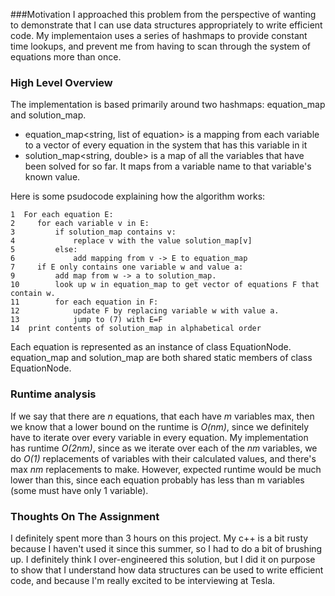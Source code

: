 ###Motivation
I approached this problem from the perspective of wanting to demonstrate that I can use data structures appropriately to write efficient code. My implementaion uses a series of hashmaps to provide constant time lookups, and prevent me from having to scan through the system of equations more than once.

### High Level Overview
The implementation is based primarily around two hashmaps: equation_map and solution_map. 

- equation_map<string, list of equation> is a mapping from each variable to a vector of every equation in the system that has this variable in it
- solution_map<string, double> is a map of all the variables that have been solved for so far. It maps from a variable name to that variable's known value.

Here is some psudocode explaining how the algorithm works:

```
1  For each equation E:
2     for each variable v in E:
3         if solution_map contains v:
4             replace v with the value solution_map[v]
5         else:
6             add mapping from v -> E to equation_map
7     if E only contains one variable w and value a:
9         add map from w -> a to solution_map.
10        look up w in equation_map to get vector of equations F that contain w.
11        for each equation in F:
12            update F by replacing variable w with value a.
13            jump to (7) with E=F
14  print contents of solution_map in alphabetical order 
```

Each equation is represented as an instance of class EquationNode. equation_map and solution_map are both shared static members of class EquationNode.

### Runtime analysis
If we say that there are *n* equations, that each have *m* variables max, then we know that a lower bound on the runtime is *O(nm)*, since we definitely have to iterate over every variable in every equation. My implementation has runtime *O(2nm)*, since as we iterate over each of the *nm* variables, we do *O(1)* replacements of variables with their calculated values, and there's max *nm* replacements to make. However, expected runtime would be much lower than this, since each equation probably has less than m variables (some must have only 1 variable).

### Thoughts On The Assignment
I definitely spent more than 3 hours on this project. My c++ is a bit rusty because I haven't used it since this summer, so I had to do a bit of brushing up. I definitely think I over-engineered this solution, but I did it on purpose to show that I understand how data structures can be used to write efficient code, and because I'm really excited to be interviewing at Tesla. 